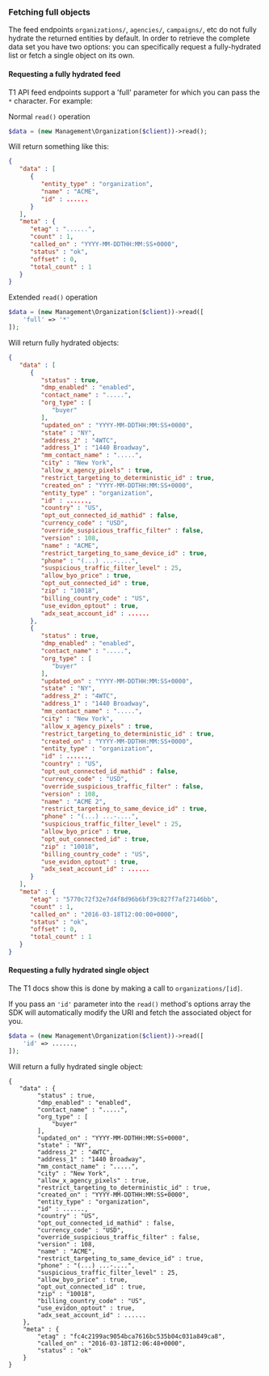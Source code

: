 ### Fetching full objects <a name="fetching"></a>

The feed endpoints `organizations/`, `agencies/`, `campaigns/`, etc do not fully hydrate the returned entities by default. In order to retrieve the complete data set you have two options: you can specifically request a fully-hydrated list or fetch a single object on its own.
 
#### Requesting a fully hydrated feed

T1 API feed endpoints support a 'full' parameter for which you can pass the `*` character. For example:

Normal `read()` operation

```php
$data = (new Management\Organization($client))->read();
```

Will return something like this:

```json
{
   "data" : [
      {
         "entity_type" : "organization",
         "name" : "ACME",
         "id" : ......
      }
   ],
   "meta" : {
      "etag" : "......",
      "count" : 1,
      "called_on" : "YYYY-MM-DDTHH:MM:SS+0000",
      "status" : "ok",
      "offset" : 0,
      "total_count" : 1
   }
}
```

Extended `read()` operation

```php
$data = (new Management\Organization($client))->read([
    'full' => '*'
]);
```

Will return fully hydrated objects:

```json
{
   "data" : [
      {
         "status" : true,
         "dmp_enabled" : "enabled",
         "contact_name" : ".....",
         "org_type" : [
            "buyer"
         ],
         "updated_on" : "YYYY-MM-DDTHH:MM:SS+0000",
         "state" : "NY",
         "address_2" : "4WTC",
         "address_1" : "1440 Broadway",
         "mm_contact_name" : ".....",
         "city" : "New York",
         "allow_x_agency_pixels" : true,
         "restrict_targeting_to_deterministic_id" : true,
         "created_on" : "YYYY-MM-DDTHH:MM:SS+0000",
         "entity_type" : "organization",
         "id" : ......,
         "country" : "US",
         "opt_out_connected_id_mathid" : false,
         "currency_code" : "USD",
         "override_suspicious_traffic_filter" : false,
         "version" : 108,
         "name" : "ACME",
         "restrict_targeting_to_same_device_id" : true,
         "phone" : "(...) ...-....",
         "suspicious_traffic_filter_level" : 25,
         "allow_byo_price" : true,
         "opt_out_connected_id" : true,
         "zip" : "10018",
         "billing_country_code" : "US",
         "use_evidon_optout" : true,
         "adx_seat_account_id" : ......
      },
      {
         "status" : true,
         "dmp_enabled" : "enabled",
         "contact_name" : ".....",
         "org_type" : [
            "buyer"
         ],
         "updated_on" : "YYYY-MM-DDTHH:MM:SS+0000",
         "state" : "NY",
         "address_2" : "4WTC",
         "address_1" : "1440 Broadway",
         "mm_contact_name" : ".....",
         "city" : "New York",
         "allow_x_agency_pixels" : true,
         "restrict_targeting_to_deterministic_id" : true,
         "created_on" : "YYYY-MM-DDTHH:MM:SS+0000",
         "entity_type" : "organization",
         "id" : ......,
         "country" : "US",
         "opt_out_connected_id_mathid" : false,
         "currency_code" : "USD",
         "override_suspicious_traffic_filter" : false,
         "version" : 108,
         "name" : "ACME 2",
         "restrict_targeting_to_same_device_id" : true,
         "phone" : "(...) ...-....",
         "suspicious_traffic_filter_level" : 25,
         "allow_byo_price" : true,
         "opt_out_connected_id" : true,
         "zip" : "10018",
         "billing_country_code" : "US",
         "use_evidon_optout" : true,
         "adx_seat_account_id" : ......
      }
   ],
   "meta" : {
      "etag" : "5770c72f32e7d4f8d96b6bf39c827f7af27146bb",
      "count" : 1,
      "called_on" : "2016-03-18T12:00:00+0000",
      "status" : "ok",
      "offset" : 0,
      "total_count" : 1
   }
}
```

#### Requesting a fully hydrated single object

The T1 docs show this is done by making a call to `organizations/[id]`.

If you pass an `'id'` parameter into the `read()` method's options array the SDK will automatically modify the URI and fetch the associated object for you.

```php
$data = (new Management\Organization($client))->read([
    'id' => ......,
]);
```

Will return a fully hydrated single object:

```
{
   "data" : {
        "status" : true,
        "dmp_enabled" : "enabled",
        "contact_name" : ".....",
        "org_type" : [
            "buyer"
        ],
        "updated_on" : "YYYY-MM-DDTHH:MM:SS+0000",
        "state" : "NY",
        "address_2" : "4WTC",
        "address_1" : "1440 Broadway",
        "mm_contact_name" : ".....",
        "city" : "New York",
        "allow_x_agency_pixels" : true,
        "restrict_targeting_to_deterministic_id" : true,
        "created_on" : "YYYY-MM-DDTHH:MM:SS+0000",
        "entity_type" : "organization",
        "id" : ......,
        "country" : "US",
        "opt_out_connected_id_mathid" : false,
        "currency_code" : "USD",
        "override_suspicious_traffic_filter" : false,
        "version" : 108,
        "name" : "ACME",
        "restrict_targeting_to_same_device_id" : true,
        "phone" : "(...) ...-....",
        "suspicious_traffic_filter_level" : 25,
        "allow_byo_price" : true,
        "opt_out_connected_id" : true,
        "zip" : "10018",
        "billing_country_code" : "US",
        "use_evidon_optout" : true,
        "adx_seat_account_id" : ......
    },
    "meta" : {
        "etag" : "fc4c2199ac9054bca7616bc535b04c031a849ca8",
        "called_on" : "2016-03-18T12:06:48+0000",
        "status" : "ok"
    }
}
```